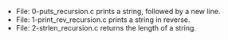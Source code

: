 * File: 0-puts_recursion.c prints a string, followed by a new line.
* File: 1-print_rev_recursion.c prints a string in reverse.
* File: 2-strlen_recursion.c returns the length of a string.

